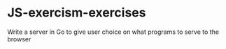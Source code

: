 # JS-exercism-exercises

Write a server in Go to give user choice on what programs
to serve to the browser